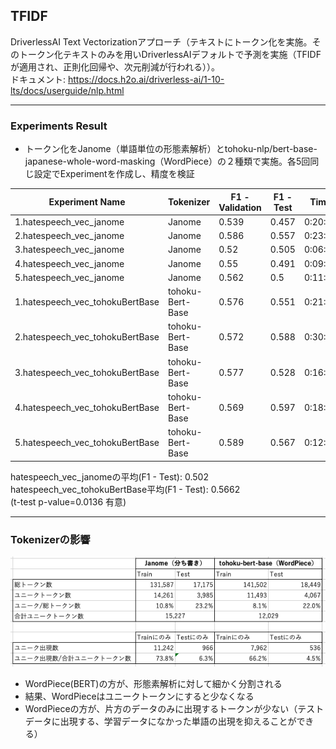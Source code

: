 ## TFIDF
DriverlessAI Text Vectorizationアプローチ（テキストにトークン化を実施。そのトークン化テキストのみを用いDriverlessAIデフォルトで予測を実施（TFIDFが適用され、正則化回帰や、次元削減が行われる））。  
ドキュメント: https://docs.h2o.ai/driverless-ai/1-10-lts/docs/userguide/nlp.html

***
### Experiments Result
- トークン化をJanome（単語単位の形態素解析）とtohoku-nlp/bert-base-japanese-whole-word-masking（WordPiece）の２種類で実施。各5回同じ設定でExperimentを作成し、精度を検証
  
| Experiment Name                  | Tokenizer          | F1 - Validation | F1 - Test | Time   |
|----------------------------------|--------------------|-----------------|-----------|--------|
| 1.hatespeech_vec_janome            | Janome             | 0.539           | 0.457     | 0:20:36|
| 2.hatespeech_vec_janome            | Janome             | 0.586           | 0.557     | 0:23:39|
| 3.hatespeech_vec_janome            | Janome             | 0.52            | 0.505     | 0:06:57|
| 4.hatespeech_vec_janome            | Janome             | 0.55            | 0.491     | 0:09:31|
| 5.hatespeech_vec_janome            | Janome             | 0.562           | 0.5       | 0:11:12|
| 1.hatespeech_vec_tohokuBertBase    | tohoku-Bert-Base   | 0.576           | 0.551     | 0:21:57|
| 2.hatespeech_vec_tohokuBertBase    | tohoku-Bert-Base   | 0.572           | 0.588     | 0:30:00|
| 3.hatespeech_vec_tohokuBertBase    | tohoku-Bert-Base   | 0.577           | 0.528     | 0:16:29|
| 4.hatespeech_vec_tohokuBertBase    | tohoku-Bert-Base   | 0.569           | 0.597     | 0:18:42|
| 5.hatespeech_vec_tohokuBertBase    | tohoku-Bert-Base   | 0.589           | 0.567     | 0:12:09|
  
hatespeech_vec_janomeの平均(F1 - Test): 0.502  
hatespeech_vec_tohokuBertBase平均(F1 - Test): 0.5662  
(t-test p-value=0.0136 有意)

***
### Tokenizerの影響
![tokenizerEffect](./display_img/tokenizerEffect.png)
- WordPiece(BERT)の方が、形態素解析に対して細かく分割される
- 結果、WordPieceはユニークトークンにすると少なくなる
- WordPieceの方が、片方のデータのみに出現するトークンが少ない（テストデータに出現する、学習データになかった単語の出現を抑えることができる）

  

